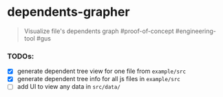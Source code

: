 # dependents-grapher
> Visualize file's dependents graph #proof-of-concept #engineering-tool #gus

### TODOs:

- [x] generate dependent tree view for one file from `example/src`
- [x] generate dependent tree info for all js files in `example/src`
- [ ] add UI to view any data in `src/data/`
